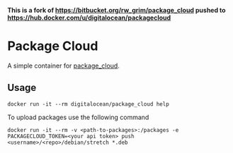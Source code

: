 **This is a fork of https://bitbucket.org/rw_grim/package_cloud pushed to https://hub.docker.com/u/digitalocean/packagecloud**

# Package Cloud

A simple container for [package_cloud](https://packagecloud.io).

## Usage

```
docker run -it --rm digitalocean/package_cloud help
```

To upload packages use the following command

```
docker run -it --rm -v <path-to-packages>:/packages -e PACKAGECLOUD_TOKEN=<your api token> push <username>/<repo>/debian/stretch *.deb
```


